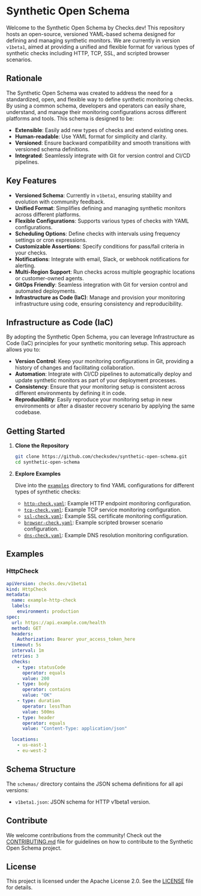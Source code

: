 # Synthetic Open Schema

Welcome to the Synthetic Open Schema by Checks.dev! This repository hosts an open-source, versioned YAML-based schema designed for defining and managing synthetic monitors. We are currently in version `v1beta1`, aimed at providing a unified and flexible format for various types of synthetic checks including HTTP, TCP, SSL, and scripted browser scenarios.

## Rationale

The Synthetic Open Schema was created to address the need for a standardized, open, and flexible way to define synthetic monitoring checks. By using a common schema, developers and operators can easily share, understand, and manage their monitoring configurations across different platforms and tools. This schema is designed to be:

- **Extensible**: Easily add new types of checks and extend existing ones.
- **Human-readable**: Use YAML format for simplicity and clarity.
- **Versioned**: Ensure backward compatibility and smooth transitions with versioned schema definitions.
- **Integrated**: Seamlessly integrate with Git for version control and CI/CD pipelines.

## Key Features

- **Versioned Schema**: Currently in `v1beta1`, ensuring stability and evolution with community feedback.
- **Unified Format**: Simplifies defining and managing synthetic monitors across different platforms.
- **Flexible Configurations**: Supports various types of checks with YAML configurations.
- **Scheduling Options**: Define checks with intervals using frequency settings or cron expressions.
- **Customizable Assertions**: Specify conditions for pass/fail criteria in your checks.
- **Notifications**: Integrate with email, Slack, or webhook notifications for alerting.
- **Multi-Region Support**: Run checks across multiple geographic locations or customer-owned agents.
- **GitOps Friendly**: Seamless integration with Git for version control and automated deployments.
- **Infrastructure as Code (IaC)**: Manage and provision your monitoring infrastructure using code, ensuring consistency and reproducibility.

## Infrastructure as Code (IaC)

By adopting the Synthetic Open Schema, you can leverage Infrastructure as Code (IaC) principles for your synthetic monitoring setup. This approach allows you to:

- **Version Control**: Keep your monitoring configurations in Git, providing a history of changes and facilitating collaboration.
- **Automation**: Integrate with CI/CD pipelines to automatically deploy and update synthetic monitors as part of your deployment processes.
- **Consistency**: Ensure that your monitoring setup is consistent across different environments by defining it in code.
- **Reproducibility**: Easily reproduce your monitoring setup in new environments or after a disaster recovery scenario by applying the same codebase.

## Getting Started

1. **Clone the Repository**

   ```bash
   git clone https://github.com/checksdev/synthetic-open-schema.git
   cd synthetic-open-schema
   ```

2. **Explore Examples**

   Dive into the [`examples`](examples) directory to find YAML configurations for different types of synthetic checks:

   - [`http-check.yaml`](examples/http-check.yaml): Example HTTP endpoint monitoring configuration.
   - [`tcp-check.yaml`](examples/tcp-check.yaml): Example TCP service monitoring configuration.
   - [`ssl-check.yaml`](examples/ssl-check.yaml): Example SSL certificate monitoring configuration.
   - [`browser-check.yaml`](examples/browser-check.yaml): Example scripted browser scenario configuration.
   - [`dns-check.yaml`](examples/dns-check.yaml): Example DNS resolution monitoring configuration.


## Examples

### HttpCheck

```yaml
apiVersion: checks.dev/v1beta1
kind: HttpCheck
metadata:
  name: example-http-check
  labels:
    environment: production
spec:
  url: https://api.example.com/health
  method: GET
  headers:
    Authorization: Bearer your_access_token_here
  timeout: 5s
  interval: 1m
  retries: 3
  checks:
    - type: statusCode
      operator: equals
      value: 200
    - type: body
      operator: contains
      value: "OK"
    - type: duration
      operator: lessThan
      value: 500ms
    - type: header
      operator: equals
      value: "Content-Type: application/json"

  locations:
    - us-east-1
    - eu-west-2

```


## Schema Structure

The `schemas/` directory contains the JSON schema definitions for all api versions:

- `v1beta1.json`: JSON schema for HTTP v1beta1 version.

## Contribute

We welcome contributions from the community! Check out the [CONTRIBUTING.md](CONTRIBUTING.md) file for guidelines on how to contribute to the Synthetic Open Schema project.

## License

This project is licensed under the Apache License 2.0. See the [LICENSE](LICENSE) file for details.

